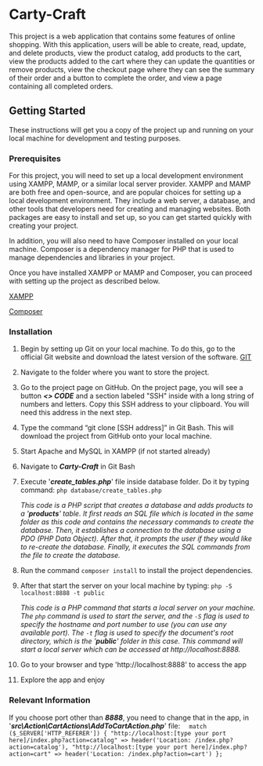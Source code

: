 
# Carty-Craft

This project is a web application that contains some features of online shopping. With this application, users will be able to create, read, update, and delete products, view the product catalog, add products to the cart, view the products added to the cart where they can update the quantities or remove products, view the checkout page where they can see the summary of their order and a button to complete the order, and view a page containing all completed orders.

## Getting Started

These instructions will get you a copy of the project up and running on your local machine for development and testing purposes.

### Prerequisites

For this project, you will need to set up a local development environment using XAMPP, MAMP, or a similar local server provider. XAMPP and MAMP are both free and open-source, and are popular choices for setting up a local development environment. They include a web server, a database, and other tools that developers need for creating and managing websites. Both packages are easy to install and set up, so you can get started quickly with creating your project.

In addition, you will also need to have Composer installed on your local machine. Composer is a dependency manager for PHP that is used to manage dependencies and libraries in your project. 

Once you have installed XAMPP or MAMP and Composer, you can proceed with setting up the project as described below.

[XAMPP](https://www.apachefriends.org/)

[Composer](https://getcomposer.org/)

### Installation

1. Begin by setting up Git on your local machine. To do this, go to the official Git website and download the latest version of the software.
    [GIT](https://git-scm.com/)

2. Navigate to the folder where you want to store the project.

3. Go to the project page on GitHub. On the project page, you will see a button ***<> CODE*** and a section labeled "SSH" inside with a long string of numbers and letters. Copy this SSH address to your clipboard. You will need this address in the next step.

4. Type the command “git clone [SSH address]” in Git Bash. This will download the project from GitHub onto your local machine.

5. Start Apache and MySQL in XAMPP (if not started already)

6. Navigate to ***Carty-Craft*** in Git Bash

7. Execute '***create_tables.php***' file inside database folder. Do it by typing command:
    `php database/create_tables.php`

    *This code is a PHP script that creates a database and adds products to a '***products***' table. It first reads an SQL file which is located in the same folder as this code and contains the necessary commands to create the database. Then, it establishes a connection to the database using a PDO (PHP Data Object). After that, it prompts the user if they would like to re-create the database. Finally, it executes the SQL commands from the file to create the database.*

8. Run the command `composer install` to install the project dependencies.
9. After that start the server on your local machine by typing:
    `php -S localhost:8888 -t public`

    *This code is a PHP command that starts a local server on your machine. The `php` command is used to start the server, and the `-S` flag is used to specify the hostname and port number to use (you can use any available port). The `-t` flag is used to specify the document's root directory, which is the '***public***' folder in this case. This command will start a local server which can be accessed at http://localhost:8888.*

10. Go to your browser and type 'http://localhost:8888' to access the app

11. Explore the app and enjoy


### Relevant Information

If you choose port other than ***8888***, you need to change that in the app, in '***src\Action\CartActions\AddToCartAction.php***' file:
    `  match ($_SERVER['HTTP_REFERER']) {
                 "http://localhost:[type your port here]/index.php?action=catalog" => header('Location: /index.php?action=catalog'),
                 "http://localhost:[type your port here]/index.php?action=cart" => header('Location: /index.php?action=cart')
    };`

